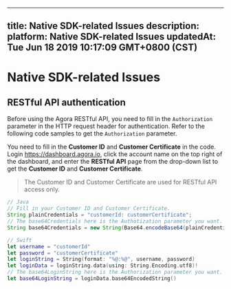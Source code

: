 
---
title: Native SDK-related Issues
description: 
platform: Native SDK-related Issues
updatedAt: Tue Jun 18 2019 10:17:09 GMT+0800 (CST)
---
# Native SDK-related Issues
## RESTful API authentication

Before using the Agora RESTful API, you need to fill in the `Authorization` parameter in the HTTP request header for authentication. Refer to the following code samples to get the `Authorization` parameter.

You need to fill in the **Customer ID** and **Customer Certificate** in the code.  Login https://dashboard.agora.io, click the account name on the top right of the dashboard, and enter the **RESTful API** page from the drop-down list to get the **Customer ID** and **Customer Certificate**.

> The Customer ID and Customer Certificate are used for RESTful API access only.

```java
// Java
// Fill in your Customer ID and Customer Certificate.
String plainCredentials = "customerId: customerCertificate";
// The base64Credentials here is the Authotization parameter you want.
String base64Credentials = new String(Base64.encodeBase64(plainCredentials.getBytes()));
```

```swift
// Swift
let username = "customerId"
let password = "customerCertificate"
let loginString = String(format: "%@:%@", username, password)
let loginData = loginString.data(using: String.Encoding.utf8)!
// The base64LoginString here is the Authorization parameter you want.
let base64LoginString = loginData.base64EncodedString()
```
